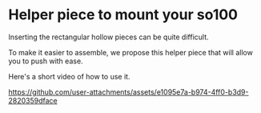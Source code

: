 # Helper piece to mount your so100

Inserting the rectangular hollow pieces can be quite difficult.

To make it easier to assemble, we propose this helper piece that will allow you to push with ease.

Here's a short video of how to use it.

https://github.com/user-attachments/assets/e1095e7a-b974-4ff0-b3d9-2820359dface
